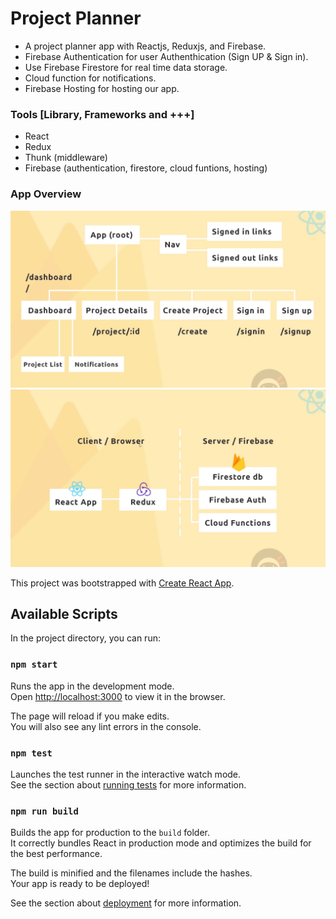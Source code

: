 # Project Planner

* A project planner app with Reactjs, Reduxjs, and Firebase.
* Firebase Authentication for user Authenthication (Sign UP & Sign in).
* Use Firebase Firestore for real time data storage.
* Cloud function for notifications.
* Firebase Hosting for hosting our app.

### Tools [Library, Frameworks and +++]
* React
* Redux
* Thunk (middleware)
* Firebase (authentication, firestore, cloud funtions, hosting)

### App Overview
![App Config](appRoute.png)
![Stack](appStack.png)



This project was bootstrapped with [Create React App](https://github.com/facebook/create-react-app).

## Available Scripts

In the project directory, you can run:

### `npm start`

Runs the app in the development mode.<br />
Open [http://localhost:3000](http://localhost:3000) to view it in the browser.

The page will reload if you make edits.<br />
You will also see any lint errors in the console.

### `npm test`

Launches the test runner in the interactive watch mode.<br />
See the section about [running tests](https://facebook.github.io/create-react-app/docs/running-tests) for more information.

### `npm run build`

Builds the app for production to the `build` folder.<br />
It correctly bundles React in production mode and optimizes the build for the best performance.

The build is minified and the filenames include the hashes.<br />
Your app is ready to be deployed!

See the section about [deployment](https://facebook.github.io/create-react-app/docs/deployment) for more information.
